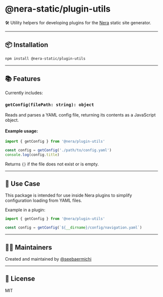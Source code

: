 # @nera-static/plugin-utils

🛠 Utility helpers for developing plugins for the [Nera](https://github.com/seebaermichi/nera) static site generator.

---

## 📦 Installation

```bash
npm install @nera-static/plugin-utils
```

---

## 📚 Features

Currently includes:

### `getConfig(filePath: string): object`

Reads and parses a YAML config file, returning its contents as a JavaScript object.

#### Example usage:

```js
import { getConfig } from '@nera/plugin-utils'

const config = getConfig('./path/to/config.yaml')
console.log(config.title)
```

Returns `{}` if the file does not exist or is empty.

---

## 🧱 Use Case

This package is intended for use inside Nera plugins to simplify configuration loading from YAML files.

Example in a plugin:

```js
import { getConfig } from '@nera/plugin-utils'

const config = getConfig(`${__dirname}/config/navigation.yaml`)
```

---

## 🧑‍💻 Maintainers

Created and maintained by [@seebaermichi](https://github.com/seebaermichi)

---

## 📄 License

MIT
